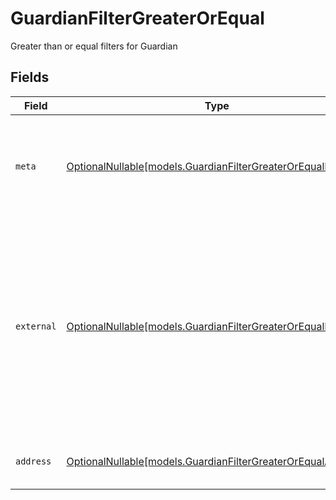 # GuardianFilterGreaterOrEqual

Greater than or equal filters for Guardian


## Fields

| Field                                                                                                                                                           | Type                                                                                                                                                            | Required                                                                                                                                                        | Description                                                                                                                                                     | Example                                                                                                                                                         |
| --------------------------------------------------------------------------------------------------------------------------------------------------------------- | --------------------------------------------------------------------------------------------------------------------------------------------------------------- | --------------------------------------------------------------------------------------------------------------------------------------------------------------- | --------------------------------------------------------------------------------------------------------------------------------------------------------------- | --------------------------------------------------------------------------------------------------------------------------------------------------------------- |
| `meta`                                                                                                                                                          | [OptionalNullable[models.GuardianFilterGreaterOrEqualMeta]](../models/guardianfiltergreaterorequalmeta.md)                                                      | :heavy_minus_sign:                                                                                                                                              | Metadata information for the Guardian                                                                                                                           | {<br/>"createdAt": "2024-01-15T10:30:00Z",<br/>"updatedAt": "2024-01-15T10:30:00Z"<br/>}                                                                        |
| `external`                                                                                                                                                      | [OptionalNullable[models.GuardianFilterGreaterOrEqualExternal]](../models/guardianfiltergreaterorequalexternal.md)                                              | :heavy_minus_sign:                                                                                                                                              | External is a reusable object that can be used to store external information about the guardian from another system, used for third-party integration tracking. |                                                                                                                                                                 |
| `address`                                                                                                                                                       | [OptionalNullable[models.GuardianFilterGreaterOrEqualAddress]](../models/guardianfiltergreaterorequaladdress.md)                                                | :heavy_minus_sign:                                                                                                                                              | The address of the guardian                                                                                                                                     |                                                                                                                                                                 |